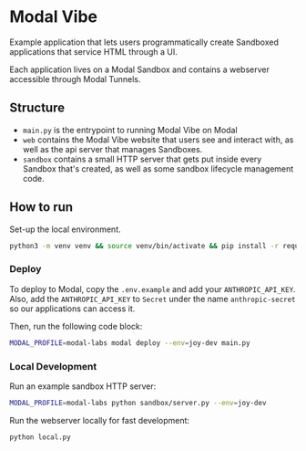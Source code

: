 # Modal Vibe
Example application that lets users programmatically create Sandboxed applications that service HTML through a UI.

Each application lives on a Modal Sandbox and contains a webserver accessible through Modal Tunnels.


## Structure
- `main.py` is the entrypoint to running Modal Vibe on Modal
- `web` contains the Modal Vibe website that users see and interact with, as well as the api server that manages Sandboxes.
- `sandbox` contains a small HTTP server that gets put inside every Sandbox that's created, as well as some sandbox lifecycle management code.

## How to run

Set-up the local environment.

```bash
python3 -m venv venv && source venv/bin/activate && pip install -r requirements.txt
```

### Deploy
To deploy to Modal, copy the `.env.example` and add your `ANTHROPIC_API_KEY`. Also, add the `ANTHROPIC_API_KEY` to `Secret` under the name `anthropic-secret` so our applications can access it.

Then, run the following code block:

```bash
MODAL_PROFILE=modal-labs modal deploy --env=joy-dev main.py
```

### Local Development

Run an example sandbox HTTP server:
```bash
MODAL_PROFILE=modal-labs python sandbox/server.py --env=joy-dev
```

Run the webserver locally for fast development:
```bash
python local.py
```


